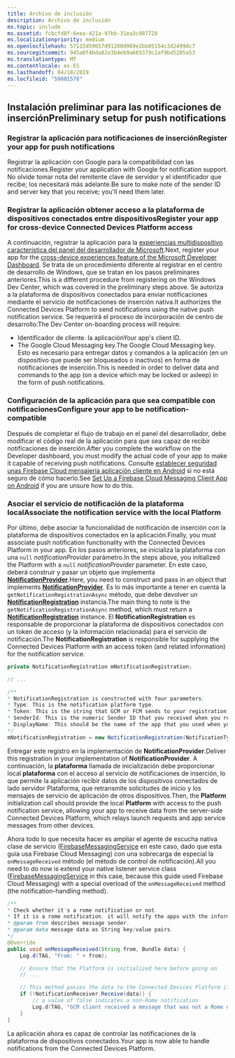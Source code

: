 ```yaml
---
title: Archivo de inclusión
description: Archivo de inclusión
ms.topic: include
ms.assetid: fcbcfd8f-6eea-421a-97bb-31ea3c987728
ms.localizationpriority: medium
ms.openlocfilehash: 57115d59657d91200d969e2bb05154c3d2499dc7
ms.sourcegitcommit: 945a0f4bda02e3b4eb9a665379c2af9bd5285a53
ms.translationtype: MT
ms.contentlocale: es-ES
ms.lasthandoff: 04/18/2019
ms.locfileid: "59801578"
---
```

## <a name="preliminary-setup-for-push-notifications"></a><span data-ttu-id="6f7bb-103">Instalación preliminar para las notificaciones de inserción</span><span class="sxs-lookup"><span data-stu-id="6f7bb-103">Preliminary setup for push notifications</span></span>

### <a name="register-your-app-for-push-notifications"></a><span data-ttu-id="6f7bb-104">Registrar la aplicación para notificaciones de inserción</span><span class="sxs-lookup"><span data-stu-id="6f7bb-104">Register your app for push notifications</span></span>

<span data-ttu-id="6f7bb-105">Registrar la aplicación con Google para la compatibilidad con las notificaciones.</span><span class="sxs-lookup"><span data-stu-id="6f7bb-105">Register your application with Google for notification support.</span></span> <span data-ttu-id="6f7bb-106">No olvide tomar nota del remitente clave de servidor y el identificador que recibe; los necesitará más adelante.</span><span class="sxs-lookup"><span data-stu-id="6f7bb-106">Be sure to make note of the sender ID and server key that you receive; you'll need them later.</span></span> 

### <a name="register-your-app-for-cross-device-connected-devices-platform-access"></a><span data-ttu-id="6f7bb-107">Registrar la aplicación obtener acceso a la plataforma de dispositivos conectados entre dispositivos</span><span class="sxs-lookup"><span data-stu-id="6f7bb-107">Register your app for cross-device Connected Devices Platform access</span></span>

<span data-ttu-id="6f7bb-108">A continuación, registrar la aplicación para la [experiencias multidispositivo característica del panel del desarrollador de Microsoft](https://developer.microsoft.com/dashboard/crossplatform/web).</span><span class="sxs-lookup"><span data-stu-id="6f7bb-108">Next, register your app for the [cross-device experiences feature of the Microsoft Developer Dashboard](https://developer.microsoft.com/dashboard/crossplatform/web).</span></span> <span data-ttu-id="6f7bb-109">Se trata de un procedimiento diferente al registrar en el centro de desarrollo de Windows, que se tratan en los pasos preliminares anteriores.</span><span class="sxs-lookup"><span data-stu-id="6f7bb-109">This is a different procedure from registering on the Windows Dev Center, which was covered in the preliminary steps above.</span></span> <span data-ttu-id="6f7bb-110">Se autoriza a la plataforma de dispositivos conectados para enviar notificaciones mediante el servicio de notificaciones de inserción nativa.</span><span class="sxs-lookup"><span data-stu-id="6f7bb-110">It authorizes the Connected Devices Platform to send notifications using the native push notification service.</span></span> <span data-ttu-id="6f7bb-111">Se requerirá el proceso de incorporación de centro de desarrollo:</span><span class="sxs-lookup"><span data-stu-id="6f7bb-111">The Dev Center on-boarding process will require:</span></span>
* <span data-ttu-id="6f7bb-112">Identificador de cliente. la aplicación</span><span class="sxs-lookup"><span data-stu-id="6f7bb-112">Your app's client ID.</span></span>
* <span data-ttu-id="6f7bb-113">The Google Cloud Messaging key.</span><span class="sxs-lookup"><span data-stu-id="6f7bb-113">The Google Cloud Messaging key.</span></span> <span data-ttu-id="6f7bb-114">Esto es necesario para entregar datos y comandos a la aplicación (en un dispositivo que puede ser bloqueados o inactivos) en forma de notificaciones de inserción.</span><span class="sxs-lookup"><span data-stu-id="6f7bb-114">This is needed in order to deliver data and commands to the app (on a device which may be locked or asleep) in the form of push notifications.</span></span> 

### <a name="configure-your-app-to-be-notification-compatible"></a><span data-ttu-id="6f7bb-115">Configuración de la aplicación para que sea compatible con notificaciones</span><span class="sxs-lookup"><span data-stu-id="6f7bb-115">Configure your app to be notification-compatible</span></span>

<span data-ttu-id="6f7bb-116">Después de completar el flujo de trabajo en el panel del desarrollador, debe modificar el código real de la aplicación para que sea capaz de recibir notificaciones de inserción.</span><span class="sxs-lookup"><span data-stu-id="6f7bb-116">After you complete the workflow on the Developer dashboard, you must modify the actual code of your app to make it capable of receiving push notifications.</span></span> <span data-ttu-id="6f7bb-117">Consulte [establecer seguridad unas Firebase Cloud mensajería aplicación cliente en Android](https://firebase.google.com/docs/cloud-messaging/android/client) si no está seguro de cómo hacerlo.</span><span class="sxs-lookup"><span data-stu-id="6f7bb-117">See [Set Up a Firebase Cloud Messaging Client App on Android](https://firebase.google.com/docs/cloud-messaging/android/client) if you are unsure how to do this.</span></span>

### <a name="associate-the-notification-service-with-the-local-platform"></a><span data-ttu-id="6f7bb-118">Asociar el servicio de notificación de la plataforma local</span><span class="sxs-lookup"><span data-stu-id="6f7bb-118">Associate the notification service with the local Platform</span></span>

<span data-ttu-id="6f7bb-119">Por último, debe asociar la funcionalidad de notificación de inserción con la plataforma de dispositivos conectados en la aplicación.</span><span class="sxs-lookup"><span data-stu-id="6f7bb-119">Finally, you must associate push notification functionality with the Connected Devices Platform in your app.</span></span> <span data-ttu-id="6f7bb-120">En los pasos anteriores, se inicializa la plataforma con una `null` *notificationProvider* parámetro.</span><span class="sxs-lookup"><span data-stu-id="6f7bb-120">In the steps above, you initialized the Platform with a `null` *notificationProvider* parameter.</span></span> <span data-ttu-id="6f7bb-121">En este caso, deberá construir y pasar un objeto que implementa  **[NotificationProvider](https://docs.microsoft.com/java/api/com.microsoft.connecteddevices.core._notification_provider)**.</span><span class="sxs-lookup"><span data-stu-id="6f7bb-121">Here, you need to construct and pass in an object that implements **[NotificationProvider](https://docs.microsoft.com/java/api/com.microsoft.connecteddevices.core._notification_provider)**.</span></span> <span data-ttu-id="6f7bb-122">Es lo más importante a tener en cuenta la `getNotificationRegistrationAsync` método, que debe devolver un **[NotificationRegistration](https://docs.microsoft.com/java/api/com.microsoft.connecteddevices.core._notification_registration)** instancia.</span><span class="sxs-lookup"><span data-stu-id="6f7bb-122">The main thing to note is the `getNotificationRegistrationAsync` method, which must return a **[NotificationRegistration](https://docs.microsoft.com/java/api/com.microsoft.connecteddevices.core._notification_registration)** instance.</span></span> <span data-ttu-id="6f7bb-123">El **NotificationRegistration** es responsable de proporcionar la plataforma de dispositivos conectados con un token de acceso (y la información relacionada) para el servicio de notificación.</span><span class="sxs-lookup"><span data-stu-id="6f7bb-123">The **NotificationRegistration** is responsible for supplying the Connected Devices Platform with an access token (and related information) for the notification service.</span></span>


```Java
private NotificationRegistration mNotificationRegistration;

// ...

/**
* NotificationRegistration is constructed with four parameters:
* Type: This is the notification platform type.
* Token: This is the string that GCM or FCM sends to your registration intent service.
* SenderId: This is the numeric Sender ID that you received when you registered your app for push notifications.
* DisplayName: This should be the name of the app that you used when you registered it on the Microsoft dev portal. 
*/
mNotificationRegistration = new NotificationRegistration(NotificationType.FCM, token, FCM_SENDER_ID, "MyAppName");
```

<span data-ttu-id="6f7bb-124">Entregar este registro en la implementación de **NotificationProvider**.</span><span class="sxs-lookup"><span data-stu-id="6f7bb-124">Deliver this registration in your implementation of **NotificationProvider**.</span></span> <span data-ttu-id="6f7bb-125">A continuación, la **plataforma** llamada de inicialización debe proporcionar local **plataforma** con el acceso al servicio de notificaciones de inserción, lo que permite la aplicación recibir datos de los dispositivos conectados de lado servidor Plataforma, que retransmite solicitudes de inicio y los mensajes de servicio de aplicación de otros dispositivos.</span><span class="sxs-lookup"><span data-stu-id="6f7bb-125">Then, the **Platform** initialization call should provide the local **Platform** with access to the push notification service, allowing your app to receive data from the server-side Connected Devices Platform, which relays launch requests and app service messages from other devices.</span></span> 

<span data-ttu-id="6f7bb-126">Ahora todo lo que necesita hacer es ampliar el agente de escucha nativa clase de servicio ([FirebaseMessagingService](https://firebase.google.com/docs/reference/android/com/google/firebase/messaging/FirebaseMessagingService) en este caso, dado que esta guía usa Firebase Cloud Messaging) con una sobrecarga de especial la `onMessageReceived` método (el método de control de notificación).</span><span class="sxs-lookup"><span data-stu-id="6f7bb-126">All you need to do now is extend your native listener service class ([FirebaseMessagingService](https://firebase.google.com/docs/reference/android/com/google/firebase/messaging/FirebaseMessagingService) in this case, because this guide used Firebase Cloud Messaging) with a special overload of the `onMessageReceived` method (the notification-handling method).</span></span>

```Java
/**
* Check whether it's a rome notification or not.
* If it is a rome notification, it will notify the apps with the information in the notification.
* @param from describes message sender.
* @param data message data as String key/value pairs.
*/
@Override
public void onMessageReceived(String from, Bundle data) {
    Log.d(TAG, "From: " + from);

    // Ensure that the Platform is initialized here before going on
    // ...

    // This method passes the data to the Connected Devices Platform if is compatible.
    if (!NotificationReceiver.Receive(data)) {
        // a value of false indicates a non-Rome notification
        Log.d(TAG, "GCM client received a message that was not a Rome notification");
    }
}
```

<span data-ttu-id="6f7bb-127">La aplicación ahora es capaz de controlar las notificaciones de la plataforma de dispositivos conectados.</span><span class="sxs-lookup"><span data-stu-id="6f7bb-127">Your app is now able to handle notifications from the Connected Devices Platform.</span></span>
